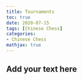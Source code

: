 ```yaml
---
title: Tournaments
toc: true
date: 2020-07-15
tags: [Chinese Chess]
categories: 
- Chinese Chess
mathjax: true
---
```


Add your text here
------
